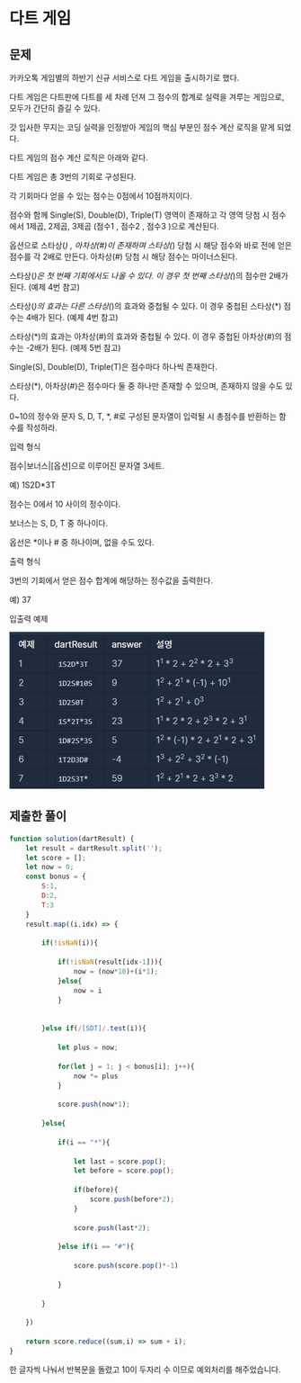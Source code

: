 # 다트 게임

## 문제

카카오톡 게임별의 하반기 신규 서비스로 다트 게임을 출시하기로 했다. 

다트 게임은 다트판에 다트를 세 차례 던져 그 점수의 합계로 실력을 겨루는 게임으로, 모두가 간단히 즐길 수 있다.

갓 입사한 무지는 코딩 실력을 인정받아 게임의 핵심 부분인 점수 계산 로직을 맡게 되었다. 

다트 게임의 점수 계산 로직은 아래와 같다.

다트 게임은 총 3번의 기회로 구성된다.

각 기회마다 얻을 수 있는 점수는 0점에서 10점까지이다.

점수와 함께 Single(S), Double(D), Triple(T) 영역이 존재하고 각 영역 당첨 시 점수에서 1제곱, 2제곱, 3제곱 (점수1 , 점수2 , 점수3 )으로 계산된다.

옵션으로 스타상(*) , 아차상(#)이 존재하며 스타상(*) 당첨 시 해당 점수와 바로 전에 얻은 점수를 각 2배로 만든다. 아차상(#) 당첨 시 해당 점수는 마이너스된다.

스타상(*)은 첫 번째 기회에서도 나올 수 있다. 이 경우 첫 번째 스타상(*)의 점수만 2배가 된다. (예제 4번 참고)

스타상(*)의 효과는 다른 스타상(*)의 효과와 중첩될 수 있다. 이 경우 중첩된 스타상(*) 점수는 4배가 된다. (예제 4번 참고)

스타상(*)의 효과는 아차상(#)의 효과와 중첩될 수 있다. 이 경우 중첩된 아차상(#)의 점수는 -2배가 된다. (예제 5번 참고)

Single(S), Double(D), Triple(T)은 점수마다 하나씩 존재한다.

스타상(*), 아차상(#)은 점수마다 둘 중 하나만 존재할 수 있으며, 존재하지 않을 수도 있다.

0~10의 정수와 문자 S, D, T, *, #로 구성된 문자열이 입력될 시 총점수를 반환하는 함수를 작성하라.

입력 형식

점수|보너스|[옵션]으로 이루어진 문자열 3세트.

예) 1S2D*3T

점수는 0에서 10 사이의 정수이다.

보너스는 S, D, T 중 하나이다.

옵선은 *이나 # 중 하나이며, 없을 수도 있다.

출력 형식

3번의 기회에서 얻은 점수 합계에 해당하는 정수값을 출력한다.

예) 37

입출력 예제

<img src="../../iamges/dart_exmple.png">

## 제출한 풀이

```javascript
function solution(dartResult) {
    let result = dartResult.split('');
    let score = [];
    let now = 0;
    const bonus = {
        S:1,
        D:2,
        T:3
    }
    result.map((i,idx) => {
        
        if(!isNaN(i)){

            if(!isNaN(result[idx-1])){
                now = (now*10)+(i*1);
            }else{
                now = i
            }
            
            
        }else if(/[SDT]/.test(i)){
            
            let plus = now; 
            
            for(let j = 1; j < bonus[i]; j++){
                now *= plus
            }
            
            score.push(now*1);
            
        }else{
            
            if(i == "*"){
                
                let last = score.pop();
                let before = score.pop();
                
                if(before){
                    score.push(before*2);
                }
                
                score.push(last*2);
                
            }else if(i == "#"){
                
                score.push(score.pop()*-1)
                
            }
            
        }
        
    })
    
    return score.reduce((sum,i) => sum + i);
}
```

한 글자씩 나눠서 반복문을 돌렸고 10이 두자리 수 이므로 예외처리를 해주었습니다.
